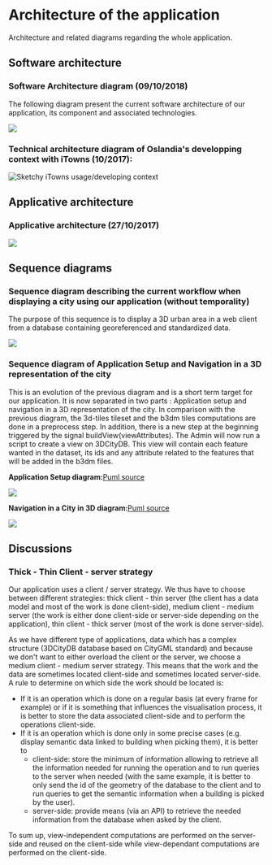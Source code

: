 # Architecture of the application

Architecture and related diagrams regarding the whole application.

## Software architecture

### Software Architecture diagram (09/10/2018)

The following diagram present the current software architecture of our application, its component and associated technologies.

![](Diagrams/SoftwareArchitecture.png)


### Technical architecture diagram of Oslandia's developping context with iTowns (10/2017):

![Sketchy iTowns usage/developing  context](Diagrams/OslandiaiTown2Context.png)

## Applicative architecture

### Applicative architecture (27/10/2017)

![](Diagrams/ApplicativeArchitecture.png)

## Sequence diagrams

### Sequence diagram describing the current workflow when displaying a city using our application (without temporality)

The purpose of this sequence is to display a 3D urban area in a web client from a database containing georeferenced and standardized data.

![](Diagrams/SeqDisplay3DCity.png)

### Sequence diagram of Application Setup and Navigation in a 3D representation of the city

This is an evolution of the previous diagram and is a short term target for our application. It is now separated in two parts : Application setup and  navigation in a 3D representation of the city. In comparison with the previous diagram, the 3d-tiles tileset and the b3dm tiles computations are done in a preprocess step. In addition, there is a new step at the beginning triggered by the signal buildView(viewAttributes). The Admin will now run a script to create a view on 3DCityDB. This view will contain each feature wanted in the dataset, its ids and any attribute related to the features that will be added in the b3dm files.

**Application Setup diagram:**[Puml source](Diagrams/ApplicationSetup.puml)

![](Diagrams/ApplicationSetup.png)

**Navigation in a City in 3D diagram:**[Puml source](Diagrams/3DNavigation.puml)

![](Diagrams/3DNavigation.png)

## Discussions

### Thick - Thin Client - server strategy

Our application uses a client / server strategy. We thus have to choose between different strategies: thick client - thin server (the client has a data model and most of the work is done client-side), medium client - medium server (the work is either done client-side or server-side depending on the application), thin client - thick server (most of the work is done server-side).

As we have different type of applications, data which has a complex structure (3DCityDB database based on CityGML standard) and because we don't want to either overload the client or the server, we choose a medium client - medium server strategy. This means that the work and the data are sometimes located client-side and sometimes located server-side. A rule to determine on which side  the work should be located is:
  * If it is an operation which is done on a regular basis (at every frame for example) or if it is something that influences the visualisation process, it is better to store the data associated client-side and to perform the operations client-side.
  * If it is an operation which is done only in some precise cases (e.g. display semantic data linked to building when picking them), it is better to
    * client-side: store the minimum of information allowing to retrieve all the information needed for running the operation and to run queries to the server when needed (with the same example, it is better to only send the id of the geometry of the database to the client and to run queries to get the semantic information when a building is picked by the user).
    * server-side: provide means (via an API) to retrieve the needed information from the database when asked by the client.

To sum up, view-independent computations are performed on the server-side and reused on the client-side while view-dependant computations are performed on the client-side.
